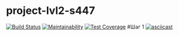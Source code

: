 # project-lvl2-s447
[![Build Status](https://travis-ci.org/godedok/project-lvl2-s447.svg?branch=master)](https://travis-ci.org/godedok/project-lvl2-s447)
[![Maintainability](https://api.codeclimate.com/v1/badges/a24a054e844a99cbb506/maintainability)](https://codeclimate.com/github/godedok/project-lvl2-s447/maintainability)
[![Test Coverage](https://api.codeclimate.com/v1/badges/a24a054e844a99cbb506/test_coverage)](https://codeclimate.com/github/godedok/project-lvl2-s447/test_coverage)
#Шаг 1
[![asciicast](https://asciinema.org/a/YPb8KDCZuRTmquNesiLszoGvk.svg)](https://asciinema.org/a/YPb8KDCZuRTmquNesiLszoGvk)
